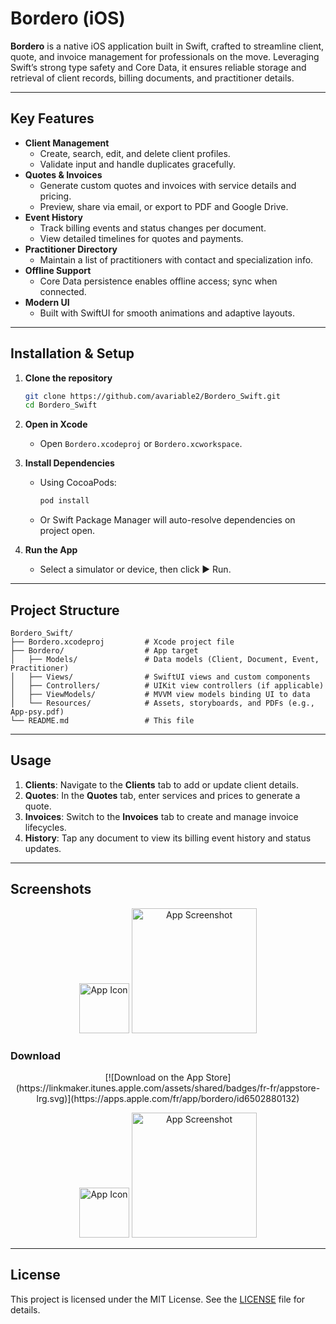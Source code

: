 # Bordero (iOS)

**Bordero** is a native iOS application built in Swift, crafted to streamline client, quote, and invoice management for professionals on the move. Leveraging Swift’s strong type safety and Core Data, it ensures reliable storage and retrieval of client records, billing documents, and practitioner details.

---

## Key Features

- **Client Management**  
  - Create, search, edit, and delete client profiles.  
  - Validate input and handle duplicates gracefully.
- **Quotes & Invoices**  
  - Generate custom quotes and invoices with service details and pricing.  
  - Preview, share via email, or export to PDF and Google Drive.
- **Event History**  
  - Track billing events and status changes per document.  
  - View detailed timelines for quotes and payments.
- **Practitioner Directory**  
  - Maintain a list of practitioners with contact and specialization info.
- **Offline Support**  
  - Core Data persistence enables offline access; sync when connected.
- **Modern UI**  
  - Built with SwiftUI for smooth animations and adaptive layouts.

---

## Installation & Setup

1. **Clone the repository**  
   ```bash
   git clone https://github.com/avariable2/Bordero_Swift.git
   cd Bordero_Swift

2. **Open in Xcode**

   * Open `Bordero.xcodeproj` or `Bordero.xcworkspace`.
3. **Install Dependencies**

   * Using CocoaPods:

     ```bash
     pod install
     ```
   * Or Swift Package Manager will auto-resolve dependencies on project open.
4. **Run the App**

   * Select a simulator or device, then click ▶️ Run.

---

## Project Structure

```
Bordero_Swift/
├── Bordero.xcodeproj         # Xcode project file
├── Bordero/                  # App target
│   ├── Models/               # Data models (Client, Document, Event, Practitioner)
│   ├── Views/                # SwiftUI views and custom components
│   ├── Controllers/          # UIKit view controllers (if applicable)
│   ├── ViewModels/           # MVVM view models binding UI to data
│   └── Resources/            # Assets, storyboards, and PDFs (e.g., App-psy.pdf)
└── README.md                 # This file
```

---

## Usage

1. **Clients**: Navigate to the **Clients** tab to add or update client details.
2. **Quotes**: In the **Quotes** tab, enter services and prices to generate a quote.
3. **Invoices**: Switch to the **Invoices** tab to create and manage invoice lifecycles.
4. **History**: Tap any document to view its billing event history and status updates.

---

## Screenshots

<p align="center">
  <img src="assets/images/icon.png" alt="App Icon" width="80" />
  <img src="assets/images/iPhone.png" alt="App Screenshot" width="200" />
</p>

### Download

<p align="center">
  [![Download on the App Store](https://linkmaker.itunes.apple.com/assets/shared/badges/fr-fr/appstore-lrg.svg)](https://apps.apple.com/fr/app/bordero/id6502880132)
</p>

<p align="center">
  <img src="assets/images/icon.png" alt="App Icon" width="80" />
  <img src="assets/images/iPhone.png" alt="App Screenshot" width="200" />
</p>

---

## License

This project is licensed under the MIT License. See the [LICENSE](LICENSE) file for details.
